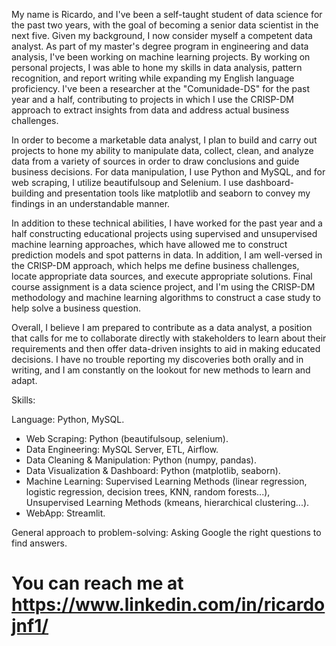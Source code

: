 My name is Ricardo, and I've been a self-taught student of data science for the past two years, with the goal of becoming a senior data scientist in the next five. Given my background, I now consider myself a competent data analyst. As part of my master's degree program in engineering and data analysis, I've been working on machine learning projects. By working on personal projects, I was able to hone my skills in data analysis, pattern recognition, and report writing while expanding my English language proficiency. I've been a researcher at the "Comunidade-DS" for the past year and a half, contributing to projects in which I use the CRISP-DM approach to extract insights from data and address actual business challenges.

In order to become a marketable data analyst, I plan to build and carry out projects to hone my ability to manipulate data, collect, clean, and analyze data from a variety of sources in order to draw conclusions and guide business decisions. For data manipulation, I use Python and MySQL, and for web scraping, I utilize beautifulsoup and Selenium. I use dashboard-building and presentation tools like matplotlib and seaborn to convey my findings in an understandable manner.

In addition to these technical abilities, I have worked for the past year and a half constructing educational projects using supervised and unsupervised machine learning approaches, which have allowed me to construct prediction models and spot patterns in data. In addition, I am well-versed in the CRISP-DM approach, which helps me define business challenges, locate appropriate data sources, and execute appropriate solutions. Final course assignment is a data science project, and I'm using the CRISP-DM methodology and machine learning algorithms to construct a case study to help solve a business question.


Overall, I believe I am prepared to contribute as a data analyst, a position that calls for me to collaborate directly with stakeholders to learn about their requirements and then offer data-driven insights to aid in making educated decisions. I have no trouble reporting my discoveries both orally and in writing, and I am constantly on the lookout for new methods to learn and adapt.


Skills:

Language: Python, MySQL.
- Web Scraping: Python (beautifulsoup, selenium).
- Data Engineering: MySQL Server, ETL, Airflow.
- Data Cleaning & Manipulation: Python (numpy, pandas).
- Data Visualization & Dashboard: Python (matplotlib, seaborn).
- Machine Learning: Supervised Learning Methods (linear regression, logistic regression, decision trees, KNN, random forests...), Unsupervised Learning Methods (kmeans, hierarchical clustering...).
- WebApp: Streamlit. 
 
General approach to problem-solving: Asking Google the right questions to find answers.

# You can reach me at https://www.linkedin.com/in/ricardojnf1/

<!---Ricardojnf33/Ricardojnf33 is a ✨ special ✨ repository because its `README.md` (this file) appears on your GitHub profile.
You can click the Preview link to take a look at your changes.
--->
